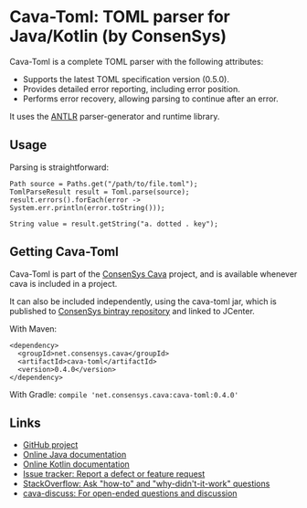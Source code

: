 # Cava-Toml: TOML parser for Java/Kotlin (by ConsenSys)

Cava-Toml is a complete TOML parser with the following attributes:

* Supports the latest TOML specification version (0.5.0).
* Provides detailed error reporting, including error position.
* Performs error recovery, allowing parsing to continue after an error.

It uses the [ANTLR](https://github.com/antlr/antlr4/) parser-generator and
runtime library.

## Usage

Parsing is straightforward:

```
Path source = Paths.get("/path/to/file.toml");
TomlParseResult result = Toml.parse(source);
result.errors().forEach(error -> System.err.println(error.toString()));

String value = result.getString("a. dotted . key");
```

## Getting Cava-Toml

Cava-Toml is part of the [ConsenSys Cava](https://github.com/ConsenSys/cava) project, and is available whenever cava is included in a project.

It can also be included independently, using the cava-toml jar, which is published to [ConsenSys bintray repository](https://bintray.com/consensys/consensys/cava) and linked to JCenter.

With Maven:
```
<dependency>
  <groupId>net.consensys.cava</groupId>
  <artifactId>cava-toml</artifactId>
  <version>0.4.0</version>
</dependency>
```

With Gradle: `compile 'net.consensys.cava:cava-toml:0.4.0'`

## Links

- [GitHub project](https://github.com/consensys/cava)
- [Online Java documentation](https://consensys.github.io/cava/docs/java/latest/net/consensys/cava/toml/package-summary.html)
- [Online Kotlin documentation](https://consensys.github.io/cava/docs/kotlin/latest/cava/net.consensys.cava.toml/index.html)
- [Issue tracker: Report a defect or feature request](https://github.com/google/cava/issues/new)
- [StackOverflow: Ask "how-to" and "why-didn't-it-work" questions](https://stackoverflow.com/questions/ask?tags=cava+toml+java)
- [cava-discuss: For open-ended questions and discussion](http://groups.google.com/group/cava-discuss)
